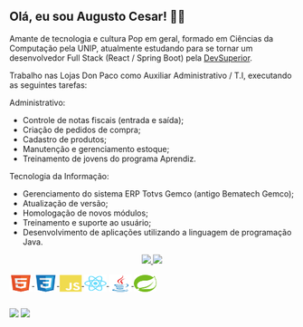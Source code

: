 ## Olá, eu sou Augusto Cesar! 🖖🏻

Amante de tecnologia e cultura Pop em geral, formado em Ciências da Computação pela UNIP, atualmente estudando para se tornar um desenvolvedor Full Stack (React / Spring Boot) pela <a href="https://devsuperior.com.br/" target="_blank">DevSuperior</a>.

Trabalho nas Lojas Don Paco como Auxiliar Administrativo / T.I, executando as seguintes tarefas:

Administrativo:

* Controle de notas fiscais (entrada e saída);
* Criação de pedidos de compra;
* Cadastro de produtos;
* Manutenção e gerenciamento estoque;
* Treinamento de jovens do programa Aprendiz.

Tecnologia da Informação:

* Gerenciamento do sistema ERP Totvs Gemco (antigo Bematech Gemco);
* Atualização de versão;
* Homologação de novos módulos;
* Treinamento e suporte ao usuário;
* Desenvolvimento de aplicações utilizando a linguagem de programação Java.

<div align="center">
  <a href="https://github.com/augustocesarsousa">
  <img height="180em" src="https://github-readme-stats.vercel.app/api?username=augustocesarsousa&show_icons=true&theme=dark&include_all_commits=true&count_private=true"/>
  <img height="180em" src="https://github-readme-stats.vercel.app/api/top-langs/?username=augustocesarsousa&layout=compact&langs_count=7&theme=dark"/>
</div>
<div style="display: inline_block"><br>
  <img align="center" alt="Augusto-HTML" height="30" width="40" src="https://raw.githubusercontent.com/devicons/devicon/master/icons/html5/html5-original.svg">
  <img align="center" alt="Augusto-CSS" height="30" width="40" src="https://raw.githubusercontent.com/devicons/devicon/master/icons/css3/css3-original.svg">
  <img align="center" alt="Augusto-Js" height="30" width="40" src="https://raw.githubusercontent.com/devicons/devicon/master/icons/javascript/javascript-plain.svg">
  <img align="center" alt="Augusto-React" height="30" width="40" src="https://raw.githubusercontent.com/devicons/devicon/master/icons/react/react-original.svg">
  <img align="center" alt="Augusto-Java" height="30" width="40" src="https://raw.githubusercontent.com/devicons/devicon/master/icons/java/java-original.svg">
  <img align="center" alt="Augusto-Spring" height="30" width="40" src="https://raw.githubusercontent.com/devicons/devicon/master/icons/spring/spring-original.svg">
</div>
  
  ##
 
<div> 
  <a href="mailto:acs-03@hotmail.com"><img src="https://img.shields.io/badge/Microsoft_Outlook-0078D4?style=for-the-badge&logo=microsoft-outlook&logoColor=white" target="_blank"></a>
  <a href="https://www.linkedin.com/in/augusto-cesar-90aa8bb0/"><img src="https://img.shields.io/badge/-LinkedIn-%230077B5?style=for-the-badge&logo=linkedin&logoColor=white" target="_blank"></a>
</div> 
